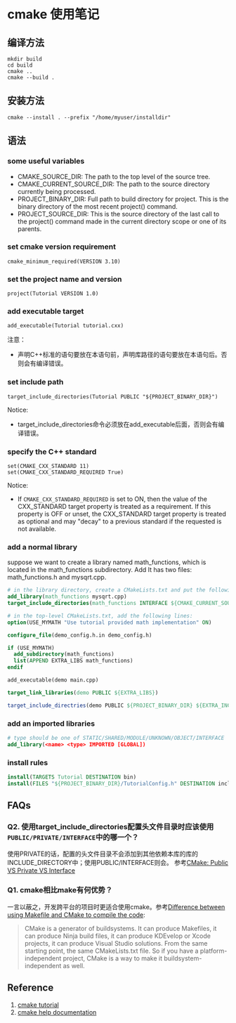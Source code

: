 # cmake 使用笔记

## 编译方法

```
mkdir build
cd build
cmake ..
cmake --build .
```

## 安装方法

```
cmake --install . --prefix "/home/myuser/installdir"
```

## 语法

### some useful variables

- CMAKE_SOURCE_DIR: The path to the top level of the source tree.
- CMAKE_CURRENT_SOURCE_DIR: The path to the source directory currently being processed.
- PROJECT_BINARY_DIR: Full path to build directory for project. This is the binary directory of the most recent project() command.
- PROJECT_SOURCE_DIR: This is the source directory of the last call to the project() command made in the current directory scope or one of its parents.

### set cmake version requirement
```
cmake_minimum_required(VERSION 3.10)
```

### set the project name and version
```
project(Tutorial VERSION 1.0)
```

### add executable target
```
add_executable(Tutorial tutorial.cxx)
```

注意：
- 声明C++标准的语句要放在本语句前，声明库路径的语句要放在本语句后。否则会有编译错误。

### set include path
```
target_include_directories(Tutorial PUBLIC "${PROJECT_BINARY_DIR}")
```

Notice:
- target_include_directories命令必须放在add_executable后面，否则会有编译错误。

### specify the C++ standard
```
set(CMAKE_CXX_STANDARD 11)
set(CMAKE_CXX_STANDARD_REQUIRED True)
```

Notice:
- If `CMAKE_CXX_STANDARD_REQUIRED` is set to ON, then the value of the CXX_STANDARD target property is treated as a requirement. If this property is OFF or unset, the CXX_STANDARD target property is treated as optional and may "decay" to a previous standard if the requested is not available.

### add a normal library

suppose we want to create a library named math_functions, which is located in the math_functions subdirectory. Add It has two files: math_functions.h and mysqrt.cpp.

```cmake
# in the library directory, create a CMakeLists.txt and put the following lines in it:
add_library(math_functions mysqrt.cpp)
target_include_directories(math_functions INTERFACE ${CMAKE_CURRENT_SOURCE_DIR})

# in the top-level CMakeLists.txt, add the following lines:
option(USE_MYMATH "Use tutorial provided math implementation" ON)

configure_file(demo_config.h.in demo_config.h)

if (USE_MYMATH)
  add_subdirectory(math_functions)
  list(APPEND EXTRA_LIBS math_functions)
endif

add_executable(demo main.cpp)

target_link_libraries(demo PUBLIC ${EXTRA_LIBS})

target_include_directries(demo PUBLIC ${PROJECT_BINARY_DIR} ${EXTRA_INCLUDES})
```

### add an imported libraries

```cmake
# type should be one of STATIC/SHARED/MODULE/UNKNOWN/OBJECT/INTERFACE
add_library(<name> <type> IMPORTED [GLOBAL])
```

### install rules

```cmake
install(TARGETS Tutorial DESTINATION bin)
install(FILES "${PROJECT_BINARY_DIR}/TutorialConfig.h" DESTINATION include)
```

## FAQs

### Q2. 使用target_include_directories配置头文件目录时应该使用`PUBLIC/PRIVATE/INTERFACE`中的哪一个？

使用PRIVATE的话，配置的头文件目录不会添加到其他依赖本库的库的INCLUDE_DIRECTORY中；使用PUBLIC/INTERFACE则会。
参考[CMake: Public VS Private VS Interface][cmake_include]

### Q1. cmake相比make有何优势？

一言以蔽之，开发跨平台的项目时更适合使用cmake。参考[Difference between using Makefile and CMake to compile the code][cmake_make]:

> CMake is a generator of buildsystems. It can produce Makefiles, it can produce Ninja build files, it can produce KDEvelop or Xcode projects, it can produce Visual Studio solutions. From the same starting point, the same CMakeLists.txt file. So if you have a platform-independent project, CMake is a way to make it buildsystem-independent as well.

  [cmake_make]: https:#stackoverflow.com/questions/25789644/difference-between-using-makefile-and-cmake-to-compile-the-code
  [cmake_include]: https:#leimao.github.io/blog/CMake-Public-Private-Interface/

## Reference

1. [cmake tutorial](https://cmake.org/cmake/help/latest/guide/tutorial/index.html)
2. [cmake help documentation](https://cmake.org/cmake/help/latest/index.html)
